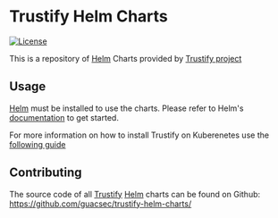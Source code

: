 # Trustify Helm Charts

[![License](https://img.shields.io/badge/License-Apache%202.0-blue.svg)](https://opensource.org/licenses/Apache-2.0)

This is a repository of [Helm](https://helm.sh) Charts provided by [Trustify project](https://guac.sh/trustify/)

## Usage
[Helm](https://helm.sh) must be installed to use the charts.
Please refer to Helm's [documentation](https://helm.sh/docs/) to get started.

For more information on how to install Trustify on Kuberenetes use the[ following guide](https://docs.guac.sh/trustify/kubernetes/)

## Contributing

The source code of all [Trustify](https://guac.sh/trustify/) [Helm](https://helm.sh) charts can be found on Github: <https://github.com/guacsec/trustify-helm-charts/>
